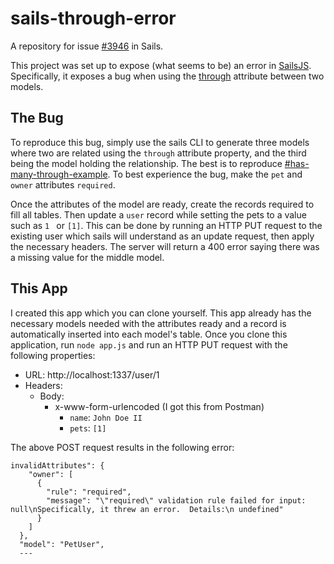 # sails-through-error

A repository for issue [#3946](https://github.com/balderdashy/sails/issues/3946) in Sails.

This project was set up to expose (what seems to be) an error in [SailsJS](http://sailsjs.org). Specifically, it exposes a bug when using the [through](http://sailsjs.com/documentation/concepts/models-and-orm/associations/through-associations) attribute between two models. 

## The Bug
To reproduce this bug, simply use the sails CLI to generate three models where two are related using the `through` attribute property, and the third being the model holding the relationship. The best is to reproduce [#has-many-through-example](http://sailsjs.com/documentation/concepts/models-and-orm/associations/through-associations#?has-many-through-example). To best experience the bug, make the `pet` and `owner` attributes `required`.

Once the attributes of the model are ready, create the records required to fill all tables. Then update a `user` record while setting the pets to a value such as `1 ` or `[1]`. This can be done by running an HTTP PUT request to the existing user which sails will understand as an update request, then apply the necessary headers. The server will return a  400  error saying there was a missing value for the middle model.

## This App
I created this app which you can clone yourself. This app already has the necessary models needed with the attributes ready and a record is automatically inserted into each model's table. Once you clone this application, run `node app.js` and run an HTTP PUT request with the following properties:
  - URL: http://localhost:1337/user/1
  - Headers:
    - Body:
      - x-www-form-urlencoded (I got this from Postman)
        - `name`: `John Doe II`
        - `pets`: `[1]`

The above POST request results in the following error:

```
invalidAttributes": {
    "owner": [
      {
        "rule": "required",
        "message": "\"required\" validation rule failed for input: null\nSpecifically, it threw an error.  Details:\n undefined"
      }
    ]
  },
  "model": "PetUser",
  ---
```
